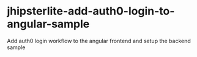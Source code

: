 # jhipsterlite-add-auth0-login-to-angular-sample
Add auth0 login workflow to the angular frontend and setup the backend sample
